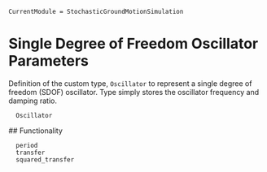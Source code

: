 ```@meta
CurrentModule = StochasticGroundMotionSimulation
```

# Single Degree of Freedom Oscillator Parameters
Definition of the custom type, `Oscillator` to represent a single degree of freedom (SDOF) oscillator.
Type simply stores the oscillator frequency and damping ratio.

```@docs
  Oscillator
```

## Functionality
```@docs
  period
  transfer
  squared_transfer
```
